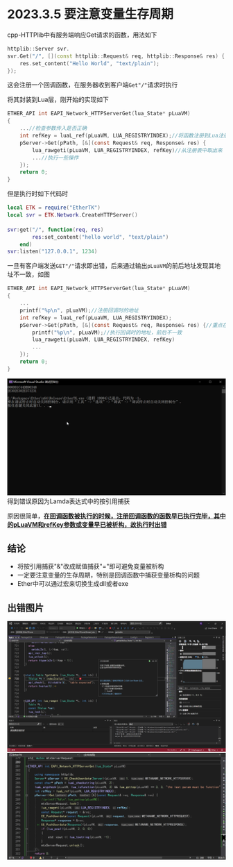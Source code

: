 # 2023.3.5 要注意变量生存周期
cpp-HTTPlib中有服务端响应Get请求的函数，用法如下
```C++
httplib::Server svr.
svr.Get("/", [](const httplib::Request& req, httplib::Response& res) {
    res.set_content("Hello World", "text/plain");
});
```
这会注册一个回调函数，在服务器收到客户端`Get"/"`请求时执行

将其封装到Lua层，刚开始的实现如下
```C
ETHER_API int EAPI_Network_HTTPServerGet(lua_State* pLuaVM)
{
    ...//检查参数传入是否正确
	int refKey = luaL_ref(pLuaVM, LUA_REGISTRYINDEX);//将函数注册到Lua注册表
	pServer->Get(pPath, [&](const Request& req, Response& res) {
        lua_rawgeti(pLuaVM, LUA_REGISTRYINDEX, refKey)//从注册表中取出来
		...//执行一些操作
	});
	return 0;
}
```
但是执行时如下代码时
```Lua
local ETK = require("EtherTK")
local svr = ETK.Network.CreateHTTPServer()

svr:get("/", function(req, res)
        res:set_content("hello world", "text/plain")
    end)
svr:listen("127.0.0.1", 1234)
```
一旦有客户端发送`GET"/"`请求即出错，后来通过输出`pLuaVM`的前后地址发现其地址不一致，如图
```C
ETHER_API int EAPI_Network_HTTPServerGet(lua_State* pLuaVM)
{
    ...
    printf("%p\n", pLuaVM);//注册回调时的地址
	int refKey = luaL_ref(pLuaVM, LUA_REGISTRYINDEX);
	pServer->Get(pPath, [&](const Request& req, Response& res) {//重点在'&'
        printf("%p\n", pLuaVM);//执行回调时的地址，前后不一致
        lua_rawgeti(pLuaVM, LUA_REGISTRYINDEX, refKey)
		...
	});
	return 0;
}
```
![](./Pictures/2023030503.png)
得到错误原因为Lamda表达式中的按引用捕获


原因很简单，<u><b>在回调函数被执行的时候，注册回调函数的函数早已执行完毕，其中的pLuaVM和refKey参数或变量早已被析构，故执行时出错</b></u>
## 结论
- 将按引用捕获"&"改成赋值捕获"="即可避免变量被析构
- 一定要注意变量的生存周期，特别是回调函数中捕获变量析构的问题
- Ether中可以通过宏来切换生成dll或者exe
## 出错图片
![](./Pictures/2023030501.png)
![](./Pictures/2023030502.png)